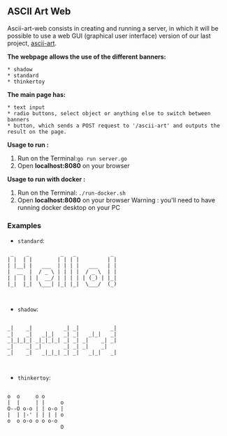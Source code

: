 ## ASCII Art Web

Ascii-art-web consists in creating and running a server, in which it will be possible to use a web GUI (graphical user interface) version of our last project, [ascii-art](https://github.com/01-edu/public/tree/master/subjects/ascii-art).

**The webpage allows the use of the different banners:**

    * shadow
    * standard
    * thinkertoy

**The main page has:**

    * text input
    * radio buttons, select object or anything else to switch between banners
    * button, which sends a POST request to '/ascii-art' and outputs the result on the page.

**Usage to run :**
1. Run on the Terminal:`go run server.go`
2. Open **localhost:8080** on your browser

**Usage to run with docker :**
1. Run on the Terminal: `./run-docker.sh`
2. Open **localhost:8080** on your browser
Warning : you'll need to have running docker desktop on your PC

### Examples
- `standard`:
```brainfuck
 _    _          _   _           _  
| |  | |        | | | |         | | 
| |__| |   ___  | | | |   ___   | | 
|  __  |  / _ \ | | | |  / _ \  | | 
| |  | | |  __/ | | | | | (_) | |_| 
|_|  |_|  \___| |_| |_|  \___/  (_) 
                                    
                                    
```

- `shadow`:
```brainfuck
                                    
_|    _|          _| _|          _| 
_|    _|   _|_|   _| _|   _|_|   _| 
_|_|_|_| _|_|_|_| _| _| _|    _| _| 
_|    _| _|       _| _| _|    _|    
_|    _|   _|_|_| _| _|   _|_|   _| 
                                    
                                    
```

- `thinkertoy`:
```brainfuck
                   
o  o     o o       
|  |     | |     o 
O--O o-o | | o-o | 
|  | |-' | | | | o 
o  o o-o o o o-o   
                 O 
                   
```







